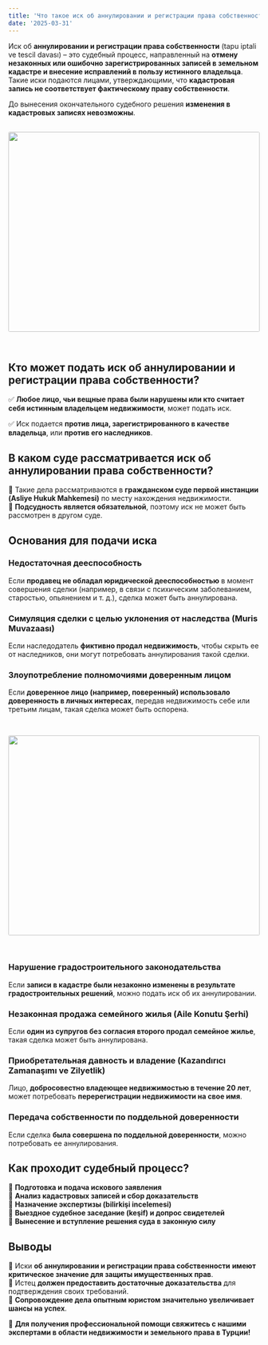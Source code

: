 ```yaml
---
title: 'Что такое иск об аннулировании и регистрации права собственности?'
date: '2025-03-31'
---
```


Иск об **аннулировании и регистрации права собственности** (tapu iptali ve tescil davası) – это судебный процесс, направленный на **отмену незаконных или ошибочно зарегистрированных записей в земельном кадастре и внесение исправлений в пользу истинного владельца**. Такие иски подаются лицами, утверждающими, что **кадастровая запись не соответствует фактическому праву собственности**.

До вынесения окончательного судебного решения **изменения в кадастровых записях невозможны**.
<img src="https://karayaka.ru/images/article7.jpg" width=100% height="400" style="object-fit: cover; border-radius: 3px; margin: 30px auto;" />

## Кто может подать иск об аннулировании и регистрации права собственности?

✅ **Любое лицо, чьи вещные права были нарушены или кто считает себя истинным владельцем недвижимости**, может подать иск.

✅ Иск подается **против лица, зарегистрированного в качестве владельца**, или **против его наследников**.

## В каком суде рассматривается иск об аннулировании права собственности?

🔹 Такие дела рассматриваются в **гражданском суде первой инстанции (Asliye Hukuk Mahkemesi)** по месту нахождения недвижимости.  
🔹 **Подсудность является обязательной**, поэтому иск не может быть рассмотрен в другом суде.

## Основания для подачи иска

### Недостаточная дееспособность

Если **продавец не обладал юридической дееспособностью** в момент совершения сделки (например, в связи с психическим заболеванием, старостью, опьянением и т. д.), сделка может быть аннулирована.

### Симуляция сделки с целью уклонения от наследства (Muris Muvazaası)

Если наследодатель **фиктивно продал недвижимость**, чтобы скрыть ее от наследников, они могут потребовать аннулирования такой сделки.

### Злоупотребление полномочиями доверенным лицом

Если **доверенное лицо (например, поверенный) использовало доверенность в личных интересах**, передав недвижимость себе или третьим лицам, такая сделка может быть оспорена.

<img src="https://karayaka.ru/images/article7.2.jpg" width=100% height="400" style="object-fit: cover; border-radius: 3px; margin: 30px auto;" />

### Нарушение градостроительного законодательства

Если **записи в кадастре были незаконно изменены в результате градостроительных решений**, можно подать иск об их аннулировании.

### Незаконная продажа семейного жилья (Aile Konutu Şerhi)

Если **один из супругов без согласия второго продал семейное жилье**, такая сделка может быть аннулирована.

### Приобретательная давность и владение (Kazandırıcı Zamanaşımı ve Zilyetlik)

Лицо, **добросовестно владеющее недвижимостью в течение 20 лет**, может потребовать **перерегистрации недвижимости на свое имя**.

### Передача собственности по поддельной доверенности

Если сделка **была совершена по поддельной доверенности**, можно потребовать ее аннулирования.

## Как проходит судебный процесс?

📌 **Подготовка и подача искового заявления**  
📌 **Анализ кадастровых записей и сбор доказательств**  
📌 **Назначение экспертизы (bilirkişi incelemesi)**  
📌 **Выездное судебное заседание (keşif) и допрос свидетелей**  
📌 **Вынесение и вступление решения суда в законную силу**

## Выводы

📌 Иски **об аннулировании и регистрации права собственности** **имеют критическое значение для защиты имущественных прав**.  
📌 Истец **должен предоставить достаточные доказательства** для подтверждения своих требований.  
📌 **Сопровождение дела опытным юристом значительно увеличивает шансы на успех**.

📌 **Для получения профессиональной помощи свяжитесь с нашими экспертами в области недвижимости и земельного права в Турции!**

